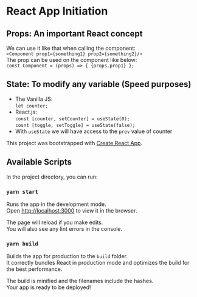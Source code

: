 # React App Initiation

## Props: An important React concept
We can use it like that when calling the component:<br/>
`<Component prop1={something1} prop2={something2}/>`<br/>
The prop can be used on the component like below:<br/>
`const Component = (props) => { {props.prop1} };`

## State: To modify any variable (Speed purposes)
- The Vanilla JS:<br/>
`let counter;`
- React.js:<br/>
`const [counter, setCounter] = useState(0);`<br/>
`cosnt [toggle, setToggle] = useState(false);`
 - With `useState` we will have access to the `prev` value of counter<br/>



This project was bootstrapped with [Create React App](https://github.com/facebook/create-react-app).

## Available Scripts

In the project directory, you can run:

### `yarn start`

Runs the app in the development mode.<br />
Open [http://localhost:3000](http://localhost:3000) to view it in the browser.

The page will reload if you make edits.<br />
You will also see any lint errors in the console.

### `yarn build`

Builds the app for production to the `build` folder.<br />
It correctly bundles React in production mode and optimizes the build for the best performance.

The build is minified and the filenames include the hashes.<br />
Your app is ready to be deployed!




